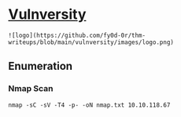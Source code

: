 # [Vulnversity](https://tryhackme.com/r/room/vulnversity)

```
![logo](https://github.com/fy0d-0r/thm-writeups/blob/main/vulnversity/images/logo.png)
```

## Enumeration

### Nmap Scan
`nmap -sC -sV -T4 -p- -oN nmap.txt 10.10.118.67`
```
```
